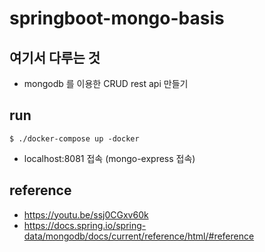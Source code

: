 # springboot-mongo-basis

## 여기서 다루는 것
* mongodb 를 이용한 CRUD rest api 만들기

## run
```shell
$ ./docker-compose up -docker
```
* localhost:8081 접속 (mongo-express 접속)

## reference
* https://youtu.be/ssj0CGxv60k
* https://docs.spring.io/spring-data/mongodb/docs/current/reference/html/#reference